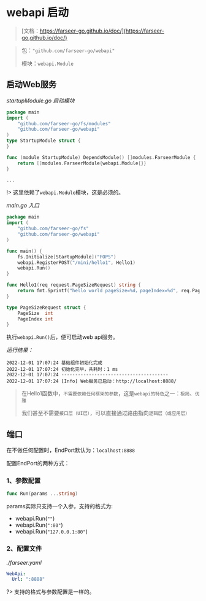 # webapi 启动
> [文档：https://farseer-go.github.io/doc/](https://farseer-go.github.io/doc/)

> 包：`"github.com/farseer-go/webapi"`
>
> 模块：`webapi.Module`

## 启动Web服务
_startupModule.go 启动模块_
```go
package main
import (
    "github.com/farseer-go/fs/modules"
    "github.com/farseer-go/webapi"
)
type StartupModule struct {
}

func (module StartupModule) DependsModule() []modules.FarseerModule {
	return []modules.FarseerModule{webapi.Module{}}
}

...
```
!> 这里依赖了`webapi.Module`模块，这是必须的。

_main.go 入口_
```go
package main
import (
	"github.com/farseer-go/fs"
	"github.com/farseer-go/webapi"
)

func main() {
	fs.Initialize[StartupModule]("FOPS")
	webapi.RegisterPOST("/mini/hello1", Hello1)
	webapi.Run()
}

func Hello1(req request.PageSizeRequest) string {
	return fmt.Sprintf("hello world pageSize=%d，pageIndex=%d", req.PageSize, req.PageIndex)
}

type PageSizeRequest struct {
	PageSize  int
	PageIndex int
}
```

执行`webapi.Run()`后，便可启动web api服务。

_运行结果：_

```
2022-12-01 17:07:24 基础组件初始化完成
2022-12-01 17:07:24 初始化完毕，共耗时：1 ms 
2022-12-01 17:07:24 ---------------------------------------
2022-12-01 17:07:24 [Info] Web服务已启动：http://localhost:8888/
```

> 在Hello1函数中，`不需要依赖任何框架的参数`，这是`webapi的特色`之一：`极简`、`优雅`
>
> 我们甚至不需要`接口层（UI层）`，可以直接通过路由指向`逻辑层（或应用层）`

## 端口

在不做任何配置时，EndPort默认为：`localhost:8888`

配置EndPort的两种方式：

### 1、参数配置
```go
func Run(params ...string)
```
params实际只支持一个入参，支持的格式为:
- webapi.Run(`""`)
- webapi.Run(`":80"`)
- webapi.Run(`"127.0.0.1:80"`)

### 2、配置文件
_./farseer.yaml_
```yaml
WebApi:
  Url: ":8888"
```
?> 支持的格式与参数配置是一样的。